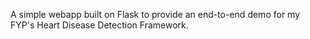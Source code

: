 A simple webapp built on Flask to provide an end-to-end demo for my FYP's Heart Disease Detection Framework.
